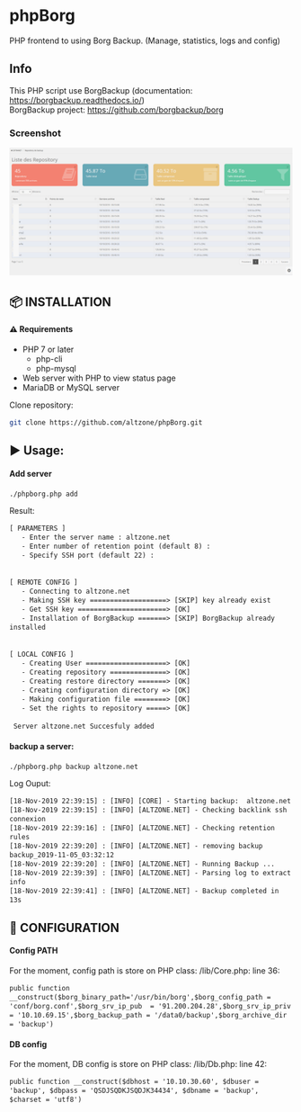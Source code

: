 # phpBorg
PHP frontend to using Borg Backup. (Manage, statistics, logs and config)  
## Info
This PHP script use BorgBackup (documentation: https://borgbackup.readthedocs.io/)  
BorgBackup project: https://github.com/borgbackup/borg  
  
### Screenshot
![alt text](https://github.com/altzone/phpBorg/blob/master/phpBorg.png)
  
  
## :package: INSTALLATION
#### :warning: Requirements
* PHP 7 or later
  * php-cli
  * php-mysql
* Web server with PHP to view status page
* MariaDB or MySQL server

Clone repository:
```sh
git clone https://github.com/altzone/phpBorg.git
```
## :arrow_forward: Usage:   
#### Add server
```sh
./phpborg.php add
```
Result:
```
[ PARAMETERS ]
   - Enter the server name : altzone.net
   - Enter number of retention point (default 8) :
   - Specify SSH port (default 22) :


[ REMOTE CONFIG ]
   - Connecting to altzone.net
   - Making SSH key ===================> [SKIP] key already exist
   - Get SSH key ======================> [OK]
   - Installation of BorgBackup =======> [SKIP] BorgBackup already installed


[ LOCAL CONFIG ]
   - Creating User ====================> [OK]
   - Creating repository ==============> [OK]
   - Creating restore directory =======> [OK]
   - Creating configuration directory => [OK]
   - Making configuration file ========> [OK]
   - Set the rights to repository =====> [OK]

 Server altzone.net Succesfuly added
 ```
 #### backup a server:
 ``` sh
 ./phpborg.php backup altzone.net
 ```
 Log Ouput:
 ```
[18-Nov-2019 22:39:15] : [INFO] [CORE] - Starting backup:  altzone.net
[18-Nov-2019 22:39:15] : [INFO] [ALTZONE.NET] - Checking backlink ssh connexion
[18-Nov-2019 22:39:16] : [INFO] [ALTZONE.NET] - Checking retention rules
[18-Nov-2019 22:39:20] : [INFO] [ALTZONE.NET] - removing backup backup_2019-11-05_03:32:12
[18-Nov-2019 22:39:20] : [INFO] [ALTZONE.NET] - Running Backup ...
[18-Nov-2019 22:39:39] : [INFO] [ALTZONE.NET] - Parsing log to extract info
[18-Nov-2019 22:39:41] : [INFO] [ALTZONE.NET] - Backup completed in 13s
 ```
 
 
 ## :wrench: CONFIGURATION
 #### Config PATH  
 For the moment, config path is store on PHP class:
 /lib/Core.php: line 36:
 ```
 public function __construct($borg_binary_path='/usr/bin/borg',$borg_config_path = 'conf/borg.conf',$borg_srv_ip_pub  = '91.200.204.28',$borg_srv_ip_priv = '10.10.69.15',$borg_backup_path = '/data0/backup',$borg_archive_dir = 'backup')
```
#### DB config  
For the moment, DB config is store on PHP class:
/lib/Db.php: line 42:
```
public function __construct($dbhost = '10.10.30.60', $dbuser = 'backup', $dbpass = 'QSDJSQDKJSQDJK34434', $dbname = 'backup', $charset = 'utf8')
```

